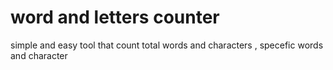 # word and letters counter
simple and easy tool that count total words and characters , specefic words and character
